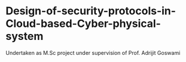 # Design-of-security-protocols-in-Cloud-based-Cyber-physical-system
Undertaken as M.Sc project under supervision of Prof. Adrijit Goswami
